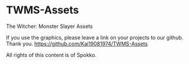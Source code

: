 # TWMS-Assets
The Witcher: Monster Slayer Assets

If you use the graphics, please leave a link on your projects to our github. Thank you.
https://github.com/Kai19081974/TWMS-Assets

All rights of this content is of Spokko.
